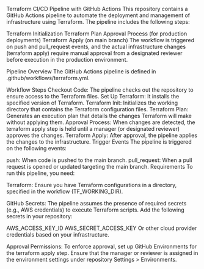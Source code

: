 Terraform CI/CD Pipeline with GitHub Actions
This repository contains a GitHub Actions pipeline to automate the deployment and management of infrastructure using Terraform. The pipeline includes the following steps:

Terraform Initialization
Terraform Plan
Approval Process (for production deployments)
Terraform Apply (on main branch)
The workflow is triggered on push and pull_request events, and the actual infrastructure changes (terraform apply) require manual approval from a designated reviewer before execution in the production environment.

Pipeline Overview
The GitHub Actions pipeline is defined in .github/workflows/terraform.yml.

Workflow Steps
Checkout Code: The pipeline checks out the repository to ensure access to the Terraform files.
Set Up Terraform: It installs the specified version of Terraform.
Terraform Init: Initializes the working directory that contains the Terraform configuration files.
Terraform Plan: Generates an execution plan that details the changes Terraform will make without applying them.
Approval Process: When changes are detected, the terraform apply step is held until a manager (or designated reviewer) approves the changes.
Terraform Apply: After approval, the pipeline applies the changes to the infrastructure.
Trigger Events
The pipeline is triggered on the following events:

push: When code is pushed to the main branch.
pull_request: When a pull request is opened or updated targeting the main branch.
Requirements
To run this pipeline, you need:

Terraform: Ensure you have Terraform configurations in a directory, specified in the workflow (TF_WORKING_DIR).

GitHub Secrets: The pipeline assumes the presence of required secrets (e.g., AWS credentials) to execute Terraform scripts. Add the following secrets in your repository:

AWS_ACCESS_KEY_ID
AWS_SECRET_ACCESS_KEY
Or other cloud provider credentials based on your infrastructure.

Approval Permissions: To enforce approval, set up GitHub Environments for the terraform apply step. Ensure that the manager or reviewer is assigned in the environment settings under repository Settings > Environments.
